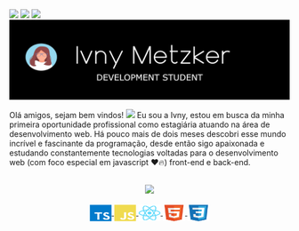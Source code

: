 ##
<div> 
  <a href="https://www.instagram.com/ivnymetzker" target="_blank"><img src="https://img.shields.io/badge/-Instagram-%23E4405F?style=for-the-badge&logo=instagram&logoColor=white" target="_blank"></a>
  <a href = "mailto:ivnymetzker@gmail.com"><img src="https://img.shields.io/badge/-Gmail-%23333?style=for-the-badge&logo=gmail&logoColor=white" target="_blank"></a>
  <a href="https://www.linkedin.com/in/ivny-metzker-509880251" target="_blank"><img src="https://img.shields.io/badge/-LinkedIn-%230077B5?style=for-the-badge&logo=linkedin&logoColor=white" target="_blank"></a> 
</div>

<img src="IvnyMetzker.jpg"/>

<p>
Olá amigos, sejam bem vindos! <img width="30" src="https://raw.githubusercontent.com/kaueMarques/kaueMarques/master/hi.gif"/> Eu sou a Ivny, estou em busca da minha primeira oportunidade profissional como estagiária atuando na área de desenvolvimento web. Há pouco mais de dois meses descobri esse mundo incrível e fascinante da programação, desde então sigo apaixonada e estudando constantemente tecnologias voltadas para o desenvolvimento web (com foco especial em javascript ❤🔥) front-end e back-end. 
</p> 

<br> 


<div align="center">
  <a href="https://github.com/iMetzker">
  <img height="200em" src="https://github-readme-stats.vercel.app/api/top-langs/?username=iMetzker&layout=compact&langs_count=7&theme=tokyonight"/>
</div>
<div style="display: inline_block" align="center"><br>
  <img align="center" alt="Metzker-Ts" height="30" width="40" src="https://raw.githubusercontent.com/devicons/devicon/master/icons/typescript/typescript-plain.svg">
  <img align="center" alt="Metzker-Js" height="30" width="40" src="https://raw.githubusercontent.com/devicons/devicon/master/icons/javascript/javascript-plain.svg">
  <img align="center" alt="Metzker-React" height="30" width="40" src="https://raw.githubusercontent.com/devicons/devicon/master/icons/react/react-original.svg">
  <img align="center" alt="Metzker-HTML" height="30" width="40" src="https://raw.githubusercontent.com/devicons/devicon/master/icons/html5/html5-original.svg">
  <img align="center" alt="Metzker-CSS" height="30" width="40" src="https://raw.githubusercontent.com/devicons/devicon/master/icons/css3/css3-original.svg">
</div>

##

